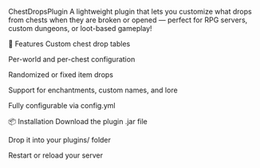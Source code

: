 ChestDropsPlugin
A lightweight plugin that lets you customize what drops from chests when they are broken or opened — perfect for RPG servers, custom dungeons, or loot-based gameplay!

🧰 Features
Custom chest drop tables

Per-world and per-chest configuration

Randomized or fixed item drops

Support for enchantments, custom names, and lore

Fully configurable via config.yml

📦 Installation
Download the plugin .jar file

Drop it into your plugins/ folder

Restart or reload your server

